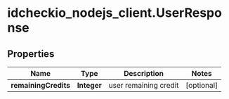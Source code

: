 # idcheckio_nodejs_client.UserResponse

## Properties
Name | Type | Description | Notes
------------ | ------------- | ------------- | -------------
**remainingCredits** | **Integer** | user remaining credit | [optional] 


